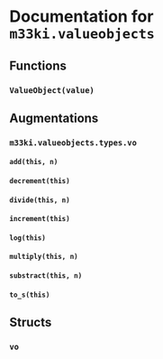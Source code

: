 
# Documentation for `m33ki.valueobjects`




## Functions

### `ValueObject(value)`




## Augmentations

### `m33ki.valueobjects.types.vo`



#### `add(this, n)`



#### `decrement(this)`



#### `divide(this, n)`



#### `increment(this)`



#### `log(this)`



#### `multiply(this, n)`



#### `substract(this, n)`



#### `to_s(this)`





## Structs

### `vo`



